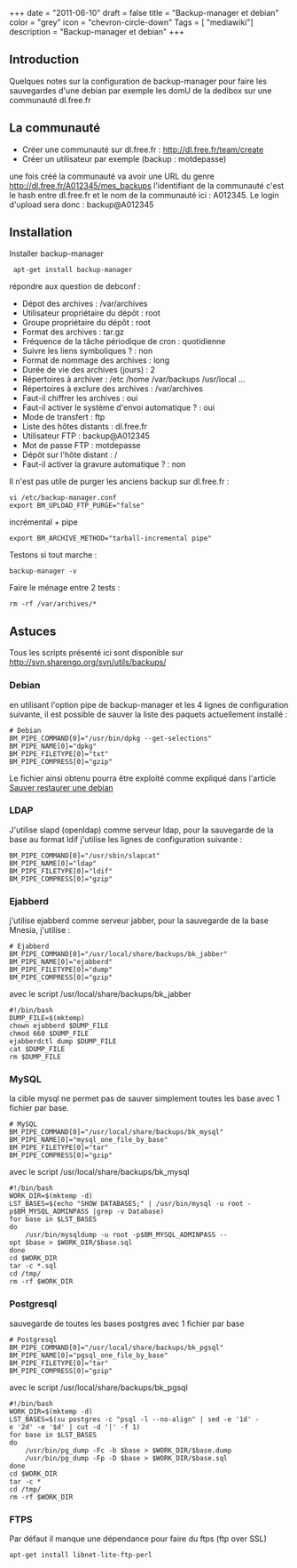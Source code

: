 +++
date = "2011-06-10"
draft = false
title = "Backup-manager et debian"
color = "grey"
icon = "chevron-circle-down"
Tags = [ "mediawiki"]
description = "Backup-manager et debian"
+++

Introduction
------------

Quelques notes sur la configuration de backup-manager pour faire les
sauvegardes d'une debian par exemple les domU de la dedibox sur une
communauté dl.free.fr

La communauté
-------------

-   Créer une communauté sur dl.free.fr :
    <http://dl.free.fr/team/create>
-   Créer un utilisateur par exemple (backup : motdepasse)

une fois créé la communauté va avoir une URL du genre
<http://dl.free.fr/A012345/mes_backups> l'identifiant de la communauté
c'est le hash entre dl.free.fr et le nom de la communauté ici : A012345.
Le login d'upload sera donc : backup@A012345

Installation
------------

Installer backup-manager

     apt-get install backup-manager

répondre aux question de debconf :

-   Dépot des archives : /var/archives
-   Utilisateur propriétaire du dépôt : root
-   Groupe propriétaire du dépôt : root
-   Format des archives : tar.gz
-   Fréquence de la tâche périodique de cron : quotidienne
-   Suivre les liens symboliques ? : non
-   Format de nommage des archives : long
-   Durée de vie des archives (jours) : 2
-   Répertoires à archiver : /etc /home /var/backups /usr/local ...
-   Répertoires à exclure des archives : /var/archives
-   Faut-il chiffrer les archives : oui
-   Faut-il activer le système d'envoi automatique ? : oui
-   Mode de transfert : ftp
-   Liste des hôtes distants : dl.free.fr
-   Utilisateur FTP : backup@A012345
-   Mot de passe FTP : motdepasse
-   Dépôt sur l'hôte distant : /
-   Faut-il activer la gravure automatique ? : non

Il n'est pas utile de purger les anciens backup sur dl.free.fr :

    vi /etc/backup-manager.conf
    export BM_UPLOAD_FTP_PURGE="false"

incrémental + pipe

    export BM_ARCHIVE_METHOD="tarball-incremental pipe"

Testons si tout marche :

    backup-manager -v

Faire le ménage entre 2 tests :

    rm -rf /var/archives/*

Astuces
-------

Tous les scripts présenté ici sont disponible sur
<http://svn.sharengo.org/svn/utils/backups/>

### Debian

en utilisant l'option pipe de backup-manager et les 4 lignes de
configuration suivante, il est possible de sauver la liste des paquets
actuellement installé :

    # Debian
    BM_PIPE_COMMAND[0]="/usr/bin/dpkg --get-selections"
    BM_PIPE_NAME[0]="dpkg"
    BM_PIPE_FILETYPE[0]="txt"
    BM_PIPE_COMPRESS[0]="gzip"

Le fichier ainsi obtenu pourra être exploité comme expliqué dans
l'article [Sauver restaurer une
debian](/wiki/sauver-restaurer-une-debian)

### LDAP

J'utilise slapd (openldap) comme serveur ldap, pour la sauvegarde de la
base au format ldif j'utilise les lignes de configuration suivante :

    BM_PIPE_COMMAND[0]="/usr/sbin/slapcat"
    BM_PIPE_NAME[0]="ldap"
    BM_PIPE_FILETYPE[0]="ldif"
    BM_PIPE_COMPRESS[0]="gzip"

### Ejabberd

j'utilise ejabberd comme serveur jabber, pour la sauvegarde de la base
Mnesia, j'utilise :

    # Ejabberd
    BM_PIPE_COMMAND[0]="/usr/local/share/backups/bk_jabber"
    BM_PIPE_NAME[0]="ejabberd"
    BM_PIPE_FILETYPE[0]="dump"
    BM_PIPE_COMPRESS[0]="gzip"

avec le script /usr/local/share/backups/bk\_jabber

    #!/bin/bash
    DUMP_FILE=$(mktemp)
    chown ejabberd $DUMP_FILE
    chmod 660 $DUMP_FILE
    ejabberdctl dump $DUMP_FILE
    cat $DUMP_FILE
    rm $DUMP_FILE

### MySQL

la cible mysql ne permet pas de sauver simplement toutes les base avec 1
fichier par base.

    # MySQL
    BM_PIPE_COMMAND[0]="/usr/local/share/backups/bk_mysql"
    BM_PIPE_NAME[0]="mysql_one_file_by_base"
    BM_PIPE_FILETYPE[0]="tar"
    BM_PIPE_COMPRESS[0]="gzip"

avec le script /usr/local/share/backups/bk\_mysql

    #!/bin/bash
    WORK_DIR=$(mktemp -d)
    LST_BASES=$(echo "SHOW DATABASES;" | /usr/bin/mysql -u root -p$BM_MYSQL_ADMINPASS |grep -v Database) 
    for base in $LST_BASES
    do
        /usr/bin/mysqldump -u root -p$BM_MYSQL_ADMINPASS --opt $base > $WORK_DIR/$base.sql
    done
    cd $WORK_DIR
    tar -c *.sql
    cd /tmp/
    rm -rf $WORK_DIR

### Postgresql

sauvegarde de toutes les bases postgres avec 1 fichier par base

    # Postgresql
    BM_PIPE_COMMAND[0]="/usr/local/share/backups/bk_pgsql"
    BM_PIPE_NAME[0]="pgsql_one_file_by_base"
    BM_PIPE_FILETYPE[0]="tar"
    BM_PIPE_COMPRESS[0]="gzip"

avec le script /usr/local/share/backups/bk\_pgsql

    #!/bin/bash
    WORK_DIR=$(mktemp -d)
    LST_BASES=$(su postgres -c "psql -l --no-align" | sed -e '1d' -e '2d' -e '$d' | cut -d '|' -f 1)
    for base in $LST_BASES
    do
        /usr/bin/pg_dump -Fc -b $base > $WORK_DIR/$base.dump
        /usr/bin/pg_dump -Fp -D $base > $WORK_DIR/$base.sql
    done
    cd $WORK_DIR
    tar -c *
    cd /tmp/
    rm -rf $WORK_DIR

### FTPS

Par défaut il manque une dépendance pour faire du ftps (ftp over SSL)

    apt-get install libnet-lite-ftp-perl
